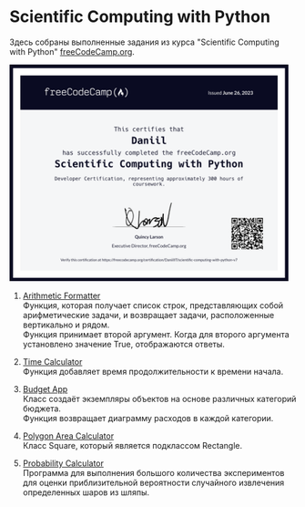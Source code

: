 # Scientific Computing with Python

Здесь собраны выполненные задания из курса "Scientific Computing with
Python" [freeCodeCamp.org](https://www.freecodecamp.org/learn/scientific-computing-with-python/).

<img src="certification.png" alt="certification" style="height: 380px;" />

1. [Arithmetic Formatter](./arithmetic_arranger) \
   Функция, которая получает список строк, представляющих собой арифметические задачи, и возвращает задачи,
   расположенные вертикально и рядом. \
   Функция принимает второй аргумент. Когда для второго аргумента установлено значение True, отображаются ответы.

2. [Time Calculator](./time_calculator) \
   Функция добавляет время продолжительности к времени начала.

3. [Budget App](./budget) \
   Класс создаёт экземпляры объектов на основе различных категорий бюджета. \
   Функция возвращает диаграмму расходов в каждой категории.

4. [Polygon Area Calculator](./shape_calculator) \
   Класс Square, который является подклассом Rectangle.

5. [Probability Calculator](./prob_calculator) \
   Программа для выполнения большого количества экспериментов для оценки приблизительной вероятности случайного
   извлечения определенных шаров из шляпы.
